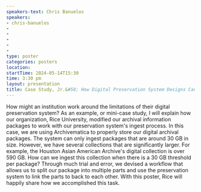 ```yaml
---
speakers-text: Chris Banuelos
speakers:
- chris-banuelos
- 
- 
- 
- 
- 
type: poster
categories: posters
location:
startTime: 2024-05-14T15:30
time: 3:30 pm
layout: presentation
title: Case Study, Jr.&#58; How Digital Preservation System Designs Can Impact Workflows
---
```

How might an institution work around the limitations of their digital preservation system? As an example, or mini-case study, I will explain how our organization, Rice University, modified our archival information packages to work with our preservation system's ingest process. In this case, we are using Archivematica to properly store our digital archival packages. The system can only ingest packages that are around 30 GB in size. However, we have several collections that are significantly larger. For example, the Houston Asian American Archive's digital collection is over 590 GB. How can we ingest this collection when there is a 30 GB threshold per package? Through much trial and error, we devised a workflow that allows us to split our package into multiple parts and use the preservation system to link the parts to back to each other. With this poster, Rice will happily share how we accomplished this task.